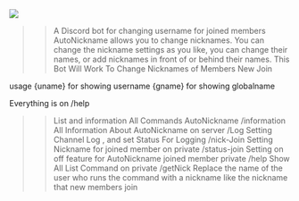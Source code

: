 <a href="https://top.gg/bot/1237341801094840350">
  <img src="https://top.gg/api/widget/1237341801094840350.svg">
</a>



>> A Discord bot for changing username for joined members 
AutoNickname allows you to change nicknames. You can change the nickname settings as you like, you can change their names, or add nicknames in front of or behind their names. This Bot Will Work To Change Nicknames of Members New Join

usage {uname} for showing username
{gname} for showing globalname

Everything is on /help 



>>List and information All Commands AutoNickname
/information
> All Information About AutoNickname on server
/Log
> Setting Channel Log , and set Status For Logging
/nick-Join
> Setting Nickname for joined member on private
/status-join
>Setting on off feature for AutoNickname joined member private
/help
>Show All List Command on private
/getNick
>Replace the name of the user who runs the command with a nickname like the nickname that new members join
